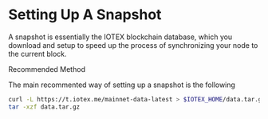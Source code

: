 # Setting Up A Snapshot

A snapshot is essentially the IOTEX blockchain database, which you download and setup to speed up the process of synchronizing your node to the current block.

Recommended Method

The main recommented way of setting up a snapshot is the following

~~~bash
curl -L https://t.iotex.me/mainnet-data-latest > $IOTEX_HOME/data.tar.gz
tar -xzf data.tar.gz
~~~

